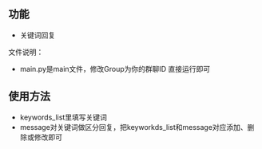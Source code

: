 ## 功能
- 关键词回复

文件说明：
- main.py是main文件，修改Group为你的群聊ID 直接运行即可

## 使用方法
- keywords_list里填写关键词
- message对关键词做区分回复，把keyworkds_list和message对应添加、删除或修改即可
